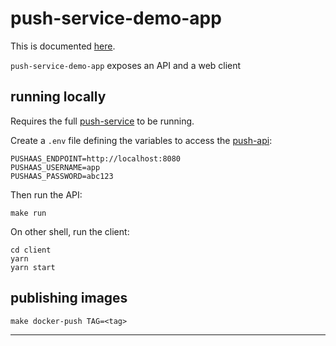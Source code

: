 # push-service-demo-app

This is documented [here](https://github.com/pushaas/pushaas-docs#component-push-service-demo-app).

`push-service-demo-app` exposes an API and a web client

## running locally

Requires the full [push-service](https://github.com/pushaas/push-service) to be running.

Create a `.env` file defining the variables to access the [push-api](https://github.com/pushaas/push-api):
```
PUSHAAS_ENDPOINT=http://localhost:8080
PUSHAAS_USERNAME=app
PUSHAAS_PASSWORD=abc123
```

Then run the API:
```shell
make run
```

On other shell, run the client:
```shell
cd client
yarn
yarn start
```

## publishing images

```shell
make docker-push TAG=<tag>
```

---
